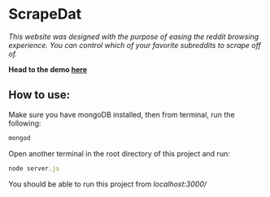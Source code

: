 # ScrapeDat
_This website was designed with the purpose of easing the reddit browsing experience.
You can control which of your favorite subreddits to scrape off of._

**Head to the demo [here](https://fast-coast-42676.herokuapp.com/)**

## How to use:
Make sure you have mongoDB installed,
then from terminal, run the following:
```javascript
mongod
```
Open another terminal in the root directory of this project and run:
```javascript
node server.js
```

You should be able to run this project from _localhost:3000/_
